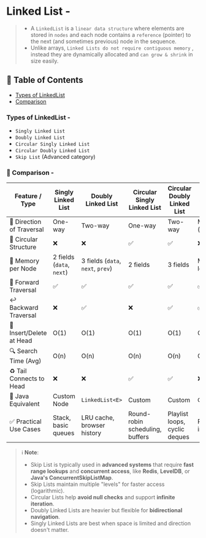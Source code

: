 # Linked List -
> - A `LinkedList` is a `linear data structure` where elements are stored in `nodes` and each node contains a `reference` (pointer)
> to the next (and sometimes previous) node in the sequence.
> - Unlike arrays, `Linked Lists do not require contiguous memory` , instead they are dynamically allocated and `can grow & shrink` in size easily.

## 📑 Table of Contents
- [Types of LinkedList](#1-types-of-linked-list)
- [Comparison](#2-types-of-linked-list)

### Types of LinkedList -
- `Singly Linked List`
- `Doubly Linked List`
- `Circular Singly Linked List`
- `Circular Doubly Linked List`
- `Skip List` (Advanced category)


### 🔗 Comparison -

| Feature / Type                | Singly Linked List         | Doubly Linked List           | Circular Singly Linked List  | Circular Doubly Linked List  | Skip List (Advanced)        |
|------------------------------|----------------------------|------------------------------|-------------------------------|-------------------------------|------------------------------|
| 🔄 Direction of Traversal    | One-way                    | Two-way                      | One-way                       | Two-way                       | Multi-level forward (some backward) |
| 🔁 Circular Structure        | ❌                         | ❌                           | ✅                            | ✅                            | ❌                           |
| 🧠 Memory per Node           | 2 fields (`data`, `next`)  | 3 fields (`data`, `next`, `prev`) | 2 fields                     | 3 fields                      | Multiple pointers per level |
| 🚶 Forward Traversal         | ✅                         | ✅                           | ✅                            | ✅                            | ✅                           |
| ↩️ Backward Traversal        | ❌                         | ✅                           | ❌                            | ✅                            | ✅ (with design)             |
| 🔧 Insert/Delete at Head     | O(1)                       | O(1)                         | O(1)                          | O(1)                          | O(log n)                    |
| 🔍 Search Time (Avg)         | O(n)                       | O(n)                         | O(n)                          | O(n)                          | O(log n)                    |
| ♻️ Tail Connects to Head     | ❌                         | ❌                           | ✅                            | ✅                            | ❌                           |
| 🔗 Java Equivalent           | Custom Node                | `LinkedList<E>`              | Custom                        | Custom                        | `ConcurrentSkipListMap`     |
| ✅ Practical Use Cases       | Stack, basic queues        | LRU cache, browser history   | Round-robin scheduling, buffers | Playlist loops, cyclic deques | Redis, real-time DB indexing |


> ℹ️ **Note**:
> - Skip List is typically used in **advanced systems** that require **fast range lookups** and **concurrent access**, like **Redis**, **LevelDB**, or **Java's ConcurrentSkipListMap**.
> - Skip Lists maintain multiple "levels" for faster access (logarithmic).
> - Circular Lists help **avoid null checks** and support **infinite iteration**.
> - Doubly Linked Lists are heavier but flexible for **bidirectional navigation**.
> - Singly Linked Lists are best when space is limited and direction doesn't matter.

